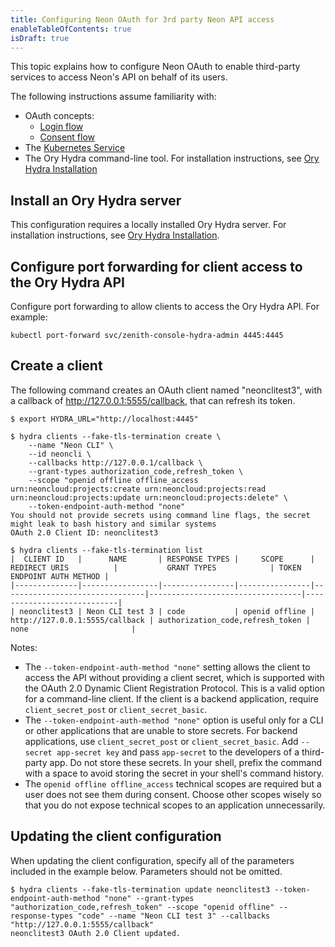 ```yaml
---
title: Configuring Neon OAuth for 3rd party Neon API access
enableTableOfContents: true
isDraft: true
---
```

This topic explains how to configure Neon OAuth to enable third-party services to access Neon's API on behalf of its users.

The following instructions assume familiarity with:

- OAuth concepts:
    - [Login flow](https://www.ory.sh/docs/hydra)
    - [Consent flow](https://www.ory.sh/docs/hydra/concepts/consent)
- The [Kubernetes Service](https://kubernetes.io/docs/concepts/services-networking/service/)
- The Ory Hydra command-line tool. For installation instructions, see [Ory Hydra Installation](https://www.ory.sh/docs/hydra/install)

## Install an Ory Hydra server

This configuration requires a locally installed Ory Hydra server. For installation instructions, see [Ory Hydra Installation](https://www.ory.sh/docs/hydra/install).

## Configure port forwarding for client access to the Ory Hydra API

Configure port forwarding to allow clients to access the Ory Hydra API. For example:

```shell
kubectl port-forward svc/zenith-console-hydra-admin 4445:4445
```

## Create a client

The following command creates an OAuth client named "neonclitest3", with a callback of  http://127.0.0.1:5555/callback, that can refresh its token.


```shell
$ export HYDRA_URL="http://localhost:4445"

$ hydra clients --fake-tls-termination create \
    --name "Neon CLI" \
    --id neoncli \
    --callbacks http://127.0.0.1/callback \
    --grant-types authorization_code,refresh_token \
    --scope "openid offline offline_access urn:neoncloud:projects:create urn:neoncloud:projects:read urn:neoncloud:projects:update urn:neoncloud:projects:delete" \
    --token-endpoint-auth-method "none"
You should not provide secrets using command line flags, the secret might leak to bash history and similar systems
OAuth 2.0 Client ID: neonclitest3

$ hydra clients --fake-tls-termination list
|  CLIENT ID   |      NAME       | RESPONSE TYPES |     SCOPE      |         REDIRECT URIS          |           GRANT TYPES            | TOKEN ENDPOINT AUTH METHOD |
|--------------|-----------------|----------------|----------------|--------------------------------|----------------------------------|----------------------------|
| neonclitest3 | Neon CLI test 3 | code           | openid offline | http://127.0.0.1:5555/callback | authorization_code,refresh_token | none                       |
```

Notes:

- The `--token-endpoint-auth-method "none"` setting allows the client to access the API without providing a client secret, which is supported with the OAuth 2.0 Dynamic Client Registration Protocol. This is a valid option for a command-line client. If the client is a backend application, require `client_secret_post` or `client_secret_basic`.
- The `--token-endpoint-auth-method "none"` option is useful only for a CLI or other applications that are unable to store secrets. For backend applications, use `client_secret_post` or `client_secret_basic`. Add `--secret app-secret key` and pass `app-secret` to the developers of a third-party app. Do not store these secrets. In your shell, prefix the command with a space to avoid storing the secret in your shell's command history.
- The `openid offline offline_access` technical scopes are required but a user does not see them during consent. Choose other scopes wisely so that you do not expose technical scopes to an application unnecessarily.

## Updating the client configuration

When updating the client configuration, specify all of the parameters included in the example below. Parameters should not be omitted.

```shell
$ hydra clients --fake-tls-termination update neonclitest3 --token-endpoint-auth-method "none" --grant-types "authorization_code,refresh_token" --scope "openid offline" --response-types "code" --name "Neon CLI test 3" --callbacks "http://127.0.0.1:5555/callback"
neonclitest3 OAuth 2.0 Client updated.
```